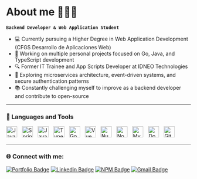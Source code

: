 # About me 👨🏻‍💻 
**`Backend Developer & Web Application Student`** 

- 💻 Currently pursuing a Higher Degree in Web Application Development (CFGS Desarrollo de Aplicaciones Web)
- 🚀 Working on multiple personal projects focused on Go, Java, and TypeScript development
- 🔍 Former IT Trainee and App Scripts Developer at IDNEO Technologies
- 🌱 Exploring microservices architecture, event-driven systems, and secure authentication patterns
- 📚 Constantly challenging myself to improve as a backend developer and contribute to open-source

---
### 🧰  Languages and Tools

<img align="left" alt="Java" width="30px" style="padding-right:10px;" src="https://cdn.jsdelivr.net/gh/devicons/devicon/icons/java/java-original.svg"/>
<img align="left" alt="Spring" width="30px" style="padding-right:10px;" src="https://cdn.jsdelivr.net/gh/devicons/devicon/icons/spring/spring-original.svg" />
<img align="left" alt="JavaScript" width="30px" style="padding-right:10px;" src="https://cdn.jsdelivr.net/gh/devicons/devicon/icons/javascript/javascript-plain.svg" />
<img align="left" alt="TypeScript" width="30px" style="padding-right:10px;" src="https://cdn.jsdelivr.net/gh/devicons/devicon/icons/typescript/typescript-plain.svg" />
<img align="left" alt="Go" width="30px" style="padding-right:10px;" src="https://cdn.jsdelivr.net/gh/devicons/devicon/icons/go/go-original.svg" />
<img align="left" alt="Vue" width="30px" style="padding-right:10px;" src="https://cdn.jsdelivr.net/gh/devicons/devicon/icons/vuejs/vuejs-original.svg" />
<img align="left" alt="Nuxt" width="30px" style="padding-right:10px;" src="https://cdn.jsdelivr.net/gh/devicons/devicon/icons/nuxtjs/nuxtjs-original.svg" />
<img align="left" alt="NodeJS" width="30px" style="padding-right:10px;" src="https://cdn.jsdelivr.net/gh/devicons/devicon/icons/nodejs/nodejs-original.svg" />
<img align="left" alt="MySQL" width="30px" style="padding-right:10px;" src="https://cdn.jsdelivr.net/gh/devicons/devicon/icons/mysql/mysql-original.svg" />
<img align="left" alt="Docker" width="30px" style="padding-right:10px;" src="https://cdn.jsdelivr.net/gh/devicons/devicon/icons/docker/docker-original.svg" />
<img align="left" alt="Git" width="30px" style="padding-right:10px;" src="https://cdn.jsdelivr.net/gh/devicons/devicon/icons/git/git-original.svg" />

<br />
<br />

---
### 🌐 Connect with me:

[![Portfolio Badge](https://img.shields.io/badge/-Portfolio-3B7EBF?style=for-the-badge&logo=Google-Chrome&logoColor=white&link=https://anchel.netlify.app)](https://anchel.netlify.app)
[![Linkedin Badge](https://img.shields.io/badge/-LinkedIn-0e76a8?style=for-the-badge&logo=Linkedin&logoColor=white&link=https://www.linkedin.com/in/anchelascaso)](https://www.linkedin.com/in/anchelascaso)
[![NPM Badge](https://img.shields.io/badge/-NPM-CB3837?style=for-the-badge&logo=npm&logoColor=white&link=https://www.npmjs.com/~devanchel)](https://www.npmjs.com/~devanchel)
[![Gmail Badge](https://img.shields.io/badge/-Email-c71610?style=for-the-badge&logo=Gmail&logoColor=white&link=mailto:alex21fd@gmail.com)](mailto:alex21fd@gmail.com)

